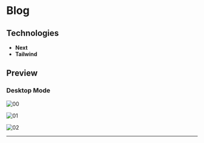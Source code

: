 # Blog

## Technologies

- **Next**
- **Tailwind**

## Preview
### Desktop Mode

![00](https://user-images.githubusercontent.com/100797809/228086804-6936db2a-45af-4cf0-be08-3e08fdb9559c.png)

![01](https://user-images.githubusercontent.com/100797809/228086802-60bad4b0-f2ff-4702-a5f3-0e4befa26f0e.png)

![02](https://user-images.githubusercontent.com/100797809/228086799-c29cc51f-7624-44a1-beda-ffaa925d2dd3.png)

---
